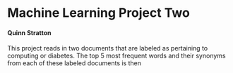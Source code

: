 # Machine Learning Project Two
#### Quinn Stratton

This project reads in two documents that are labeled as pertaining to computing or diabetes. The top 5 most frequent words and their synonyms from each of these labeled documents is then 

